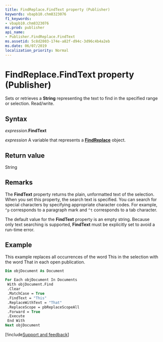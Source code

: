 ```yaml
---
title: FindReplace.FindText property (Publisher)
keywords: vbapb10.chm8323076
f1_keywords:
- vbapb10.chm8323076
ms.prod: publisher
api_name:
- Publisher.FindReplace.FindText
ms.assetid: 5c8d2803-174e-a82f-d94c-3d96c4b4a2eb
ms.date: 06/07/2019
localization_priority: Normal
---
```



# FindReplace.FindText property (Publisher)

Sets or retrieves a **String** representing the text to find in the specified range or selection. Read/write.


## Syntax

_expression_.**FindText**

_expression_ A variable that represents a **[FindReplace](Publisher.FindReplace.md)** object.


## Return value

String


## Remarks

The **FindText** property returns the plain, unformatted text of the selection. When you set this property, the search text is specified. You can search for special characters by specifying appropriate character codes. For example, `^p` corresponds to a paragraph mark and `^t` corresponds to a tab character.

The default value for the **FindText** property is an empty string. Because only text searching is supported, **FindText** must be explicitly set to avoid a run-time error.


## Example

This example replaces all occurrences of the word This in the selection with the word That in each open publication.

```vb
Dim objDocument As Document 
 
For Each objDocument In Documents 
 With objDocument.Find 
 .Clear 
 .MatchCase = True 
 .FindText = "This" 
 .ReplaceWithText = "That" 
 .ReplaceScope = pbReplaceScopeAll 
 .Forward = True 
 .Execute 
 End With 
Next objDocument 

```

[!include[Support and feedback](~/includes/feedback-boilerplate.md)]